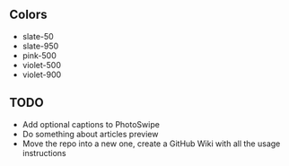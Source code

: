 ## Colors

- slate-50
- slate-950
- pink-500
- violet-500
- violet-900

## TODO

- Add optional captions to PhotoSwipe
- Do something about articles preview
- Move the repo into a new one, create a GitHub Wiki with all the usage instructions
